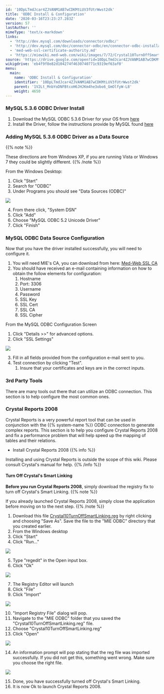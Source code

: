 ```yaml
---
id: '10DpLTmdJcar4ZJVANM1AB7wCDKMtLUV3fUtrWwst2dk'
title: 'ODBC Install & Configuration'
date: '2020-03-16T23:23:27.283Z'
version: 57
lastAuthor: ''
mimeType: 'text/x-markdown'
links:
  - 'http://dev.mysql.com/downloads/connector/odbc/'
  - 'http://dev.mysql.com/doc/connector-odbc/en/connector-odbc-installation-binary-windows.html#connector-odbc-installation-binary-windows-installer'
  - 'med-web-ssl-certificate-authority.md'
  - 'https://miewiki.med-web.com/wiki/images/7/72/Crystal10TurnOffSmartLinking.reg'
source: 'https://drive.google.com/open?id=10DpLTmdJcar4ZJVANM1AB7wCDKMtLUV3fUtrWwst2dk'
wikigdrive: 'eb4f9f8e82d104274f4630740771c9319ef63af0'
menu:
  main:
    name: 'ODBC Install & Configuration'
    identifier: '10DpLTmdJcar4ZJVANM1AB7wCDKMtLUV3fUtrWwst2dk'
    parent: '1V2Lt_MnbYoDNFBtcoH6JHJKm4he3obo6_GmOlfyW-L8'
    weight: 4650
---
```

### **MySQL 5.3.6 ODBC Driver Install**

1. Download the MySQL ODBC 5.3.6 Driver for your OS from [here](http://dev.mysql.com/downloads/connector/odbc/)
2. Install the Driver, follow the instructions provide by MySQL found [here](http://dev.mysql.com/doc/connector-odbc/en/connector-odbc-installation-binary-windows.html#connector-odbc-installation-binary-windows-installer)

### **Adding MySQL 5.3.6 ODBC Driver as a Data Source**

{{% note %}}

These directions are from Windows XP, if you are running Vista or Windows 7 they could be slightly different.
{{% /note %}}

From the Windows Desktop:

1. Click "Start"
2. Search for "ODBC"
3. Under Programs you should see "Data Sources (ODBC)"

![](odbc-install-and-configuration.assets/100002010000019F000001E5254D7F96C517E804.png)

4. From there click, "System DSN"
5. Click "Add"
6. Choose "MySQL ODBC 5.2 Unicode Driver"
7. Click "Finish"

### **MySQL ODBC Data Source Configuration**

Now that you have the driver installed successfully, you will need to configure it.
1. You will need MIE's CA, you can download from here: [Med-Web SSL CA](med-web-ssl-certificate-authority.md)
2. You should have received an e-mail containing information on how to obtain the follow elements for configuration:
    1. Hostname
    2. Port: 3306
    3. Username
    4. Password
    5. SSL Key
    6. SSL Cert
    7. SSL CA
    8. SSL Cipher

From the MySQL ODBC Configuration Screen
1. Click "Details >>" for advanced options.
2. Click "SSL Settings"

![](odbc-install-and-configuration.assets/100002010000018A00000273AF3264DC9E85A2EF.png)

3. Fill in all fields provided from the configuration e-mail sent to you.
4. Test connection by clicking "Test".
    1. Insure that your certificates and keys are in the correct inputs.

### **3rd Party Tools**

There are many tools out there that can utilize an ODBC connection. This section is to help configure the most common ones.

### **Crystal Reports 2008**

Crystal Reports is a very powerful report tool that can be used in conjunction with the {{% system-name %}} ODBC connection to generate complex reports. This section is to help you configure Crystal Reports 2008 and fix a performance problem that will help speed up the mapping of tables and their relations.
* Install Crystal Reports 2008
{{% info %}}

Installing and using Crystal Reports is outside the scope of this wiki. Please consult Crystal's manual for help.
{{% /info %}}

#### **Turn Off Crystal's Smart Linking**

**Before you run Crystal Reports 2008**, simply download the registry fix to turn off Crystal's Smart Linking.
{{% note %}}

If you already launched Crystal Reports 2008, simply close the application before moving on to the next step.
{{% /note %}}
1. Download this file [Crystal10TurnOffSmartLinking.reg](https://miewiki.med-web.com/wiki/images/7/72/Crystal10TurnOffSmartLinking.reg) by right clicking and choosing "Save As". Save the file to the "MIE ODBC" directory that you created earlier.
2. From the Windows desktop
3. Click "Start"
4. Click "Run..."

![](odbc-install-and-configuration.assets/1000020100000178000000F3EAD4DE7F33F33DBE.png)

5. Type "regedit" in the Open input box.
6. Click "Ok"

![](odbc-install-and-configuration.assets/100002010000015C000000BB86F4BBDEF6A2CE56.png)

7. The Registry Editor will launch
8. Click "File"
9. Click "Import"

![](odbc-install-and-configuration.assets/10000201000002C10000019D0A9A5C601442720A.png)

10. "Import Registry File" dialog will pop.
11. Navigate to the "MIE ODBC" folder that you saved the "Crystal10TurnOffSmartLinking.reg" file.
12. Choose "Crystal10TurnOffSmartLinking.reg"
13. Click "Open"

![](odbc-install-and-configuration.assets/1000020100000236000001A69FF99C194FE13D67.png)

14. An information prompt will pop stating that the reg file was imported successfully. If you did not get this, something went wrong. Make sure you choose the right file.

![](odbc-install-and-configuration.assets/100002010000036F00000080F8AFB36BA4672054.png)

15. Done, you have successfully turned off Crystal's Smart Linking.
16. It is now Ok to launch Crystal Reports 2008.
